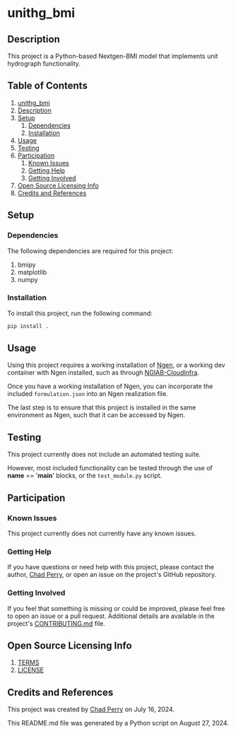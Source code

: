 # unithg_bmi

## Description

This project is a Python-based Nextgen-BMI model that implements unit hydrograph functionality.

## Table of Contents

1. [unithg_bmi](#unithg_bmi)
2. [Description](#description)
3. [Setup](#setup)
    1. [Dependencies](#dependencies)
    2. [Installation](#installation)
4. [Usage](#usage)
5. [Testing](#testing)
6. [Participation](#participation)
    1. [Known Issues](#known-issues)
    2. [Getting Help](#getting-help)
    3. [Getting Involved](#getting-involved)
7. [Open Source Licensing Info](#open-source-licensing-info)
8. [Credits and References](#credits-and-references)

## Setup

### Dependencies

The following dependencies are required for this project:

1. bmipy
2. matplotlib
3. numpy

### Installation

To install this project, run the following command:

```python
pip install .
```

## Usage

Using this project requires a working installation of [Ngen](https://github.com/NOAA-OWP/ngen), or a working dev container with Ngen installed, such as through [NGIAB-CloudInfra](https://github.com/CIROH-UA/NGIAB-CloudInfra).

Once you have a working installation of Ngen, you can incorporate the included `formulation.json` into an Ngen realization file.

The last step is to ensure that this project is installed in the same environment as Ngen, such that it can be accessed by Ngen.

## Testing

This project currently does not include an automated testing suite.

However, most included functionality can be tested through the use of __name__ == '__main__' blocks, or the `test_module.py` script.

## Participation

### Known Issues

This project currently does not currently have any known issues.

### Getting Help

If you have questions or need help with this project, please contact the author, [Chad Perry](https://github.com/chp2001), or open an issue on the project's GitHub repository.

### Getting Involved

If you feel that something is missing or could be improved, please feel free to open an issue or a pull request. Additional details are available in the project's [CONTRIBUTING.md](CONTRIBUTING.md) file.

## Open Source Licensing Info

1. [TERMS](TERMS.md)
2. [LICENSE](LICENSE)

## Credits and References

This project was created by [Chad Perry](https://github.com/chp2001) on July 16, 2024.

This README.md file was generated by a Python script on August 27, 2024.
